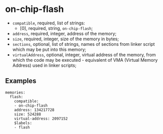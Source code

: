 on-chip-flash
=============

- `compatible`, required, list of strings:
  - [0], required, string, `on-chip-flash`;
- `address`, required, integer, address of the memory;
- `size`, required, integer, size of the memory in bytes;
- `sections`, optional, list of strings, names of sections from linker script which may be put into this memory;
- `virtualAddress`, optional, integer, virtual address of the memory, from which the code may be executed - equivalent
of VMA (Virtual Memory Address) used in linker scripts;

Examples
--------

```
memories:
  flash:
    compatible:
    - on-chip-flash
    address: 134217728
    size: 524288
    virtual-address: 2097152
    $labels:
    - flash
```
